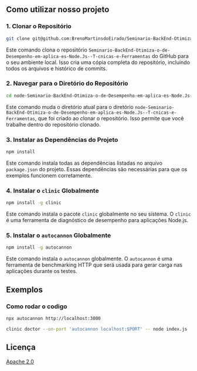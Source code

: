 ## Como utilizar nosso projeto


### 1. Clonar o Repositório

```bash
git clone git@github.com:BrenoMartinsdoEirado/Seminario-BackEnd-Otimiza-o-de-Desempenho-em-aplica-es-Node.Js--T-cnicas-e-Ferramentas.git

```

Este comando clona o repositório  `Seminario-BackEnd-Otimiza-o-de-Desempenho-em-aplica-es-Node.Js--T-cnicas-e-Ferramentas`  do GitHub para o seu ambiente local. Isso cria uma cópia completa do repositório, incluindo todos os arquivos e histórico de commits.

### 2. Navegar para o Diretório do Repositório

```bash
cd node-Seminario-BackEnd-Otimiza-o-de-Desempenho-em-aplica-es-Node.Js--T-cnicas-e-Ferramentas

```

Este comando muda o diretório atual para o diretório  `node-Seminario-BackEnd-Otimiza-o-de-Desempenho-em-aplica-es-Node.Js--T-cnicas-e-Ferramentas`, que foi criado ao clonar o repositório. Isso permite que você trabalhe dentro do repositório clonado.

### 3. Instalar as Dependências do Projeto

```bash
npm install

```

Este comando instala todas as dependências listadas no arquivo  `package.json`  do projeto. Essas dependências são necessárias para que os exemplos funcionem corretamente.

### 4. Instalar o  `clinic`  Globalmente

```bash
npm install -g clinic

```

Este comando instala o pacote  `clinic`  globalmente no seu sistema. O  `clinic`  é uma ferramenta de diagnóstico de desempenho para aplicações Node.js.

### 5. Instalar o  `autocannon`  Globalmente

```bash
npm install -g autocannon

```

Este comando instala o  `autocannon`  globalmente. O  `autocannon`  é uma ferramenta de benchmarking HTTP que será usada para gerar carga nas aplicações durante os testes.

## Exemplos

### Como rodar o codigo

```bash
npx autocannon http://localhost:3000

```

```bash
clinic doctor --on-port 'autocannon localhost:$PORT' -- node index.js

```

 

## Licença

[Apache 2.0](<https://tldrlegal.com/license/apache-license-2.0-(apache-2.0)>)
